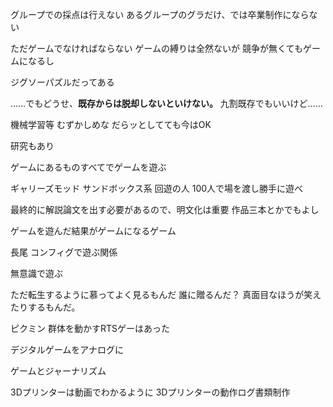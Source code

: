 グループでの採点は行えない
あるグループのグラだけ、では卒業制作にならない

ただゲームでなければならない
ゲームの縛りは全然ないが
競争が無くてもゲームになるし

ジグソーパズルだってある

……でもどうせ、**既存からは脱却しないといけない。**
九割既存でもいいけど……



機械学習等
むずかしめな
だらッとしてても今はOK

研究もあり

ゲームにあるものすべてでゲームを遊ぶ

ギャリーズモッド
サンドボックス系
回遊の人
100人で場を渡し勝手に遊べ

最終的に解説論文を出す必要があるので、明文化は重要
作品三本とかでもよし

ゲームを遊んだ結果がゲームになるゲーム

長尾
コンフィグで遊ぶ関係

無意識で遊ぶ

ただ転生するように慕ってよく見るもんだ
誰に贈るんだ？
真面目なほうが笑えたりするもんだ。

ピクミン
群体を動かすRTSゲーはあった

デジタルゲームをアナログに

ゲームとジャーナリズム

3Dプリンターは動画でわかるように
3Dプリンターの動作ログ書類制作
